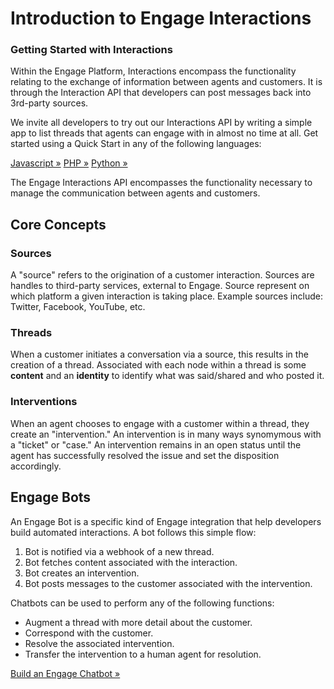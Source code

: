 # Introduction to Engage Interactions

<div class="jumbotron pt-1">
  <h3 class="display-5">Getting Started with Interactions</h3>
  <p class="lead">Within the Engage Platform, Interactions encompass the functionality relating to the exchange of information between agents and customers. It is through the Interaction API that developers can post messages back into 3rd-party sources.</p>
  <p>We invite all developers to try out our Interactions API by writing a simple app to list threads that agents can engage with in almost no time at all. Get started using a Quick Start in any of the following languages:</p>
  <a href="quick-start/node/" class="btn btn-light qs-link">Javascript &raquo;</a>
  <a href="quick-start/php/" class="btn btn-light qs-link">PHP &raquo;</a>
  <a href="quick-start/python/" class="btn btn-light qs-link">Python &raquo;</a>
</div>

The Engage Interactions API encompasses the functionality necessary to manage the communication between agents and customers.

## Core Concepts

### Sources

A "source" refers to the origination of a customer interaction. Sources are handles to third-party services, external to Engage. Source represent on which platform a given interaction is taking place. Example sources include: Twitter, Facebook, YouTube, etc. 

### Threads

When a customer initiates a conversation via a source, this results in the creation of a thread. Associated with each node within a thread is some **content** and an **identity** to identify what was said/shared and who posted it. 

### Interventions

When an agent chooses to engage with a customer within a thread, they create an "intervention." An intervention is in many ways synomymous with a "ticket" or "case." An intervention remains in an open status until the agent has successfully resolved the issue and set the disposition accordingly.

## Engage Bots

An Engage Bot is a specific kind of Engage integration that help developers build automated interactions. A bot follows this simple flow:

1. Bot is notified via a webhook of a new thread.
2. Bot fetches content associated with the interaction.
3. Bot creates an intervention. 
4. Bot posts messages to the customer associated with the intervention. 

Chatbots can be used to perform any of the following functions:

* Augment a thread with more detail about the customer.
* Correspond with the customer.
* Resolve the associated intervention.
* Transfer the intervention to a human agent for resolution.

<a class="btn btn-primary" href="../chatbot/overview/">Build an Engage Chatbot &raquo;</a>